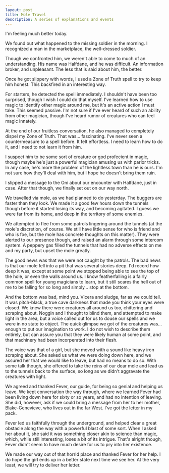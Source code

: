 ```yaml
---
layout: post
title: Mole Travel
description: A series of explanations and events
---
```


I'm feeling much better today.

We found out what happened to the missing soldier in the morning. I recognized a man in the marketplace, the well-dressed soldier.

Though we confronted him, we weren't able to come to much of an understanding. His name was Halfdane, and he was difficult. An information broker, and unpleasant. The less that is said about him, the better.

Once he got slippery with words, I used a Zone of Truth spell to try to keep him honest. This backfired in an interesting way.

For starters, he detected the spell immediately. I shouldn't have been too surprised, though I wish I could do that myself. I've learned how to use magic to identify other magic around me, but it's an active action I must take. This seemed passive. I'm not sure if I've ever heard of such an ability from other magician, though I've heard rumor of creatures who can feel magic innately.

At the end of our fruitless conversation, he also managed to completely dispel my Zone of Truth. That was… fascinating. I've never seen a countermeasure to a spell before. It felt effortless. I need to learn how to do it, and I need to not learn it from him.

I suspect him to be some sort of creature or god profecient in magic, though maybe he's just a powerful magician amusing us with parlor tricks. In any case, he's more the problem of the lightless town than he is ours. I'm not sure how they'll deal with him, but I hope he doesn't bring them ruin.

I slipped a message to the Oni about our encounter with Halfdane, just in case. After that though, we finally set out on our way north.

We travelled via mole, as we had planned to do yesterday. The buggers are faster than they look. We made it a good few hours down the tunnels though before it started losing its way, and becoming agitated. I guess we were far from its home, and deep in the territory of some enemies.

We attempted to flee from some patrols lingering around the tunnels (at the mole's discretion, of course. We still have little sense for who is friend and who is foe, but the mole has concrete thoughts on this matter). They were alerted to our presence though, and raised an alarm through some intercom system. A peppery gas filled the tunnels that had no adverse effects on me and my party, but upset the mole greatly.

The good news was that we were not caught by the patrols. The bad news is that our mole fell into a pit that was several stories deep. I'd record how deep it was, except at some point we stopped being able to see the top of the hole, or even the walls around us. I know featherfalling is a fairly common spell for young magicians to learn, but it still scares the hell out of me to be falling for so long and simply… stop at the bottom.

And the bottom was bad, mind you. Vicera and sludge, far as we could tell. It was pitch-black, a true cave darkness that made you think your eyes were closed. We knew there were creatures all around us too, chittering and scraping about. Noggin and I thought to blind them, and attempted to make light in the area, but a voice called out for us to douse our spells and we were in no state to object. The quick glimpse we got of the creatures was… enough to put our imagination to work. I do not wish to describe them entirely, but can assure you that they were likely human at some point, and that machinery had been incorperated into their flesh.

The voice was that of a girl, but she moved with a sound like heavy iron scraping about. She asked us what we were doing down here, and we assured her that we would like to leave, but had no means to do so. With some talk though, she offered to take the reins of our dear mole and lead us to the tunnels back to the surface, so long as we didn't aggravate the creatures with light.

We agreed and thanked Fever, our guide, for being so genial and helping us leave. We kept conversation the way through, where we learned Fever had been living down here for sixty or so years, and had no intention of leaving. She did, however, ask if we could bring a message from her to her mother, Blake-Genevieve, who lives out in the far West. I've got the letter in my pack.

Fever led us faithfully through the underground, and helped clear a great obstacle along the way with a powerful blast of some sort. When I asked her about it, she said it was something closer akin to science than magic, which, while still interesting, loses a bit of its intrigue. That's alright though, Fever didn't seem to have much desire for us to pry into her existence.

We made our way out of that horrid place and thanked Fever for her help. I do hope the girl ends up in a better state next time we see her. At the very least, we will try to deliver her letter.
